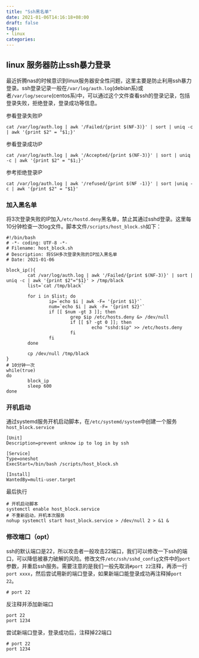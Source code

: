 ```yaml
---
title: "Ssh黑名单"
date: 2021-01-06T14:16:18+08:00
draft: false
tags:
- linux
categories:
---
```


## linux 服务器防止ssh暴力登录

最近折腾nas的时候意识到linux服务器安全性问题，这里主要是防止利用ssh暴力登录。ssh登录记录一般在`/var/log/auth.log`(debian系)或者`/var/log/secure`(centos系)中，可以通过这个文件查看ssh的登录记录，包括登录失败，拒绝登录，登录成功等信息。

参看登录失败IP

```shell
cat /var/log/auth.log | awk '/Failed/{print $(NF-3)}' | sort | uniq -c | awk '{print $2" = "$1;}'
```

参看登录成功IP

```shell
cat /var/log/auth.log | awk '/Accepted/{print $(NF-3)}' | sort | uniq -c | awk '{print $2" = "$1;}'
```

参考拒绝登录IP

 ```shell
cat /var/log/auth.log | awk '/refused/{print $(NF -1)}' | sort |uniq -c | awk '{print $2" = "$1}'
 ```

### 加入黑名单

将3次登录失败的IP加入`/etc/hostd.deny`黑名单，禁止其通过sshd登录。这里每10分钟检查一次log文件。脚本文件`/scripts/host_block.sh`如下：

```shell
#!/bin/bash
# -*- coding: UTF-8 -*-
# Filename: host_block.sh
# Description: 将SSH多次登录失败的IP加入黑名单
# Date: 2021-01-06

block_ip(){
        cat /var/log/auth.log | awk '/Failed/{print $(NF-3)}' | sort | uniq -c | awk '{print $2"="$1}' > /tmp/black
        list=`cat /tmp/black`

        for i in $list; do
                ip=`echo $i | awk -F= '{print $1}'`
                num=`echo $i | awk -F= '{print $2}'`
                if [[ $num -gt 3 ]]; then
                        grep $ip /etc/hosts.deny &> /dev/null
                        if [[ $? -gt 0 ]]; then
                                echo "sshd:$ip" >> /etc/hosts.deny
                        fi
                fi
        done

        cp /dev/null /tmp/black
}
# 10分钟一次
while(true)
do
        block_ip
        sleep 600
done
```



### 开机启动

通过systemd服务开机启动脚本，在`/etc/systemd/system`中创建一个服务`host_block.service`

```shell
[Unit]
Description=prevent unknow ip to log in by ssh

[Service]
Type=oneshot
ExecStart=/bin/bash /scripts/host_block.sh

[Install]
WantedBy=multi-user.target
```



最后执行

```shell
# 开机启动脚本
systemctl enable host_block.service
# 不重新启动，开机本次服务
nohup systemctl start host_block.service > /dev/null 2 > &1 &
```

### 修改端口（opt）

ssh的默认端口是22，所以攻击者一般攻击22端口，我们可以修改一下ssh的端口，可以降低被暴力破解的风险。修改文件`/etc/ssh/sshd_config`文件中的`port`参数，并重启ssh服务。需要注意的是我们一般先取消`#port 22`注释，再添一行`port xxxx`，然后尝试用新的端口登录，如果新端口能登录成功再注释掉`port 22`。

```shell
# port 22
```

反注释并添加新端口

```shell
port 22
port 1234
```

尝试新端口登录，登录成功后，注释掉22端口

```shell
# port 22
port 1234
```




